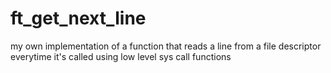 # ft_get_next_line
my own implementation of a function that reads a line from a file descriptor everytime it's called using low level sys call functions
